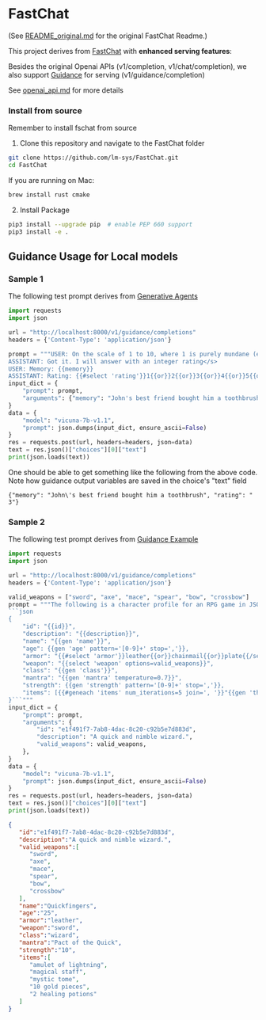 # FastChat

(See [README_original.md](README_original.md) for the original FastChat Readme.)

This project derives from [FastChat](https://github.com/lm-sys/FastChat) with **enhanced serving features**:

Besides the original Openai APIs (v1/completion, v1/chat/completion), we also support [Guidance](https://github.com/microsoft/guidance) for serving (v1/guidance/completion)

See [openai_api.md](docs/openai_api.md) for more details

### Install from source

Remember to install fschat from source

1. Clone this repository and navigate to the FastChat folder
```bash
git clone https://github.com/lm-sys/FastChat.git
cd FastChat
```

If you are running on Mac:
```bash
brew install rust cmake
```

2. Install Package
```bash
pip3 install --upgrade pip  # enable PEP 660 support
pip3 install -e .
```

## Guidance Usage for Local models

### Sample 1

The following test prompt derives from [Generative Agents](https://arxiv.org/pdf/2304.03442.pdf)

```python
import requests
import json

url = "http://localhost:8000/v1/guidance/completions"
headers = {'Content-Type': 'application/json'}

prompt = """USER: On the scale of 1 to 10, where 1 is purely mundane (e.g., brushing teeth, making bed) and 10 is extremely poignant (e.g., a break up, college acceptance), rate the likely poignancy of the following pieces of memory
ASSISTANT: Got it. I will answer with an integer rating</s>
USER: Memory: {{memory}}
ASSISTANT: Rating: {{#select 'rating'}}1{{or}}2{{or}}3{{or}}4{{or}}5{{or}}6{{or}}7{{or}}8{{or}}9{{or}}10{{/select}}"""
input_dict = {
    "prompt": prompt,
    "arguments": {"memory": "John's best friend bought him a toothbrush"}
}
data = {
    "model": "vicuna-7b-v1.1",
    "prompt": json.dumps(input_dict, ensure_ascii=False)
}
res = requests.post(url, headers=headers, json=data)
text = res.json()["choices"][0]["text"]
print(json.loads(text))
```

One should be able to get something like the following from the above code. Note how guidance output variables are saved in the choice's "text" field

```{"memory": "John\'s best friend bought him a toothbrush", "rating": " 3"}```

### Sample 2

The following test prompt derives from [Guidance Example](https://github.com/microsoft/guidance#guidance-acceleration-notebook)

```python
import requests
import json

url = "http://localhost:8000/v1/guidance/completions"
headers = {'Content-Type': 'application/json'}

valid_weapons = ["sword", "axe", "mace", "spear", "bow", "crossbow"]
prompt = """The following is a character profile for an RPG game in JSON format.
```json
{
    "id": "{{id}}",
    "description": "{{description}}",
    "name": "{{gen 'name'}}",
    "age": {{gen 'age' pattern='[0-9]+' stop=','}},
    "armor": "{{#select 'armor'}}leather{{or}}chainmail{{or}}plate{{/select}}",
    "weapon": "{{select 'weapon' options=valid_weapons}}",
    "class": "{{gen 'class'}}",
    "mantra": "{{gen 'mantra' temperature=0.7}}",
    "strength": {{gen 'strength' pattern='[0-9]+' stop=','}},
    "items": [{{#geneach 'items' num_iterations=5 join=', '}}"{{gen 'this' temperature=0.7}}"{{/geneach}}]
}```"""
input_dict = {
    "prompt": prompt,
    "arguments": {
        "id": "e1f491f7-7ab8-4dac-8c20-c92b5e7d883d",
        "description": "A quick and nimble wizard.",
        "valid_weapons": valid_weapons,
    },
}
data = {
    "model": "vicuna-7b-v1.1",
    "prompt": json.dumps(input_dict, ensure_ascii=False)
}
res = requests.post(url, headers=headers, json=data)
text = res.json()["choices"][0]["text"]
print(json.loads(text))
```

```json
{
   "id":"e1f491f7-7ab8-4dac-8c20-c92b5e7d883d",
   "description":"A quick and nimble wizard.",
   "valid_weapons":[
      "sword",
      "axe",
      "mace",
      "spear",
      "bow",
      "crossbow"
   ],
   "name":"Quickfingers",
   "age":"25",
   "armor":"leather",
   "weapon":"sword",
   "class":"wizard",
   "mantra":"Pact of the Quick",
   "strength":"10",
   "items":[
      "amulet of lightning",
      "magical staff",
      "mystic tome",
      "10 gold pieces",
      "2 healing potions"
   ]
}
```